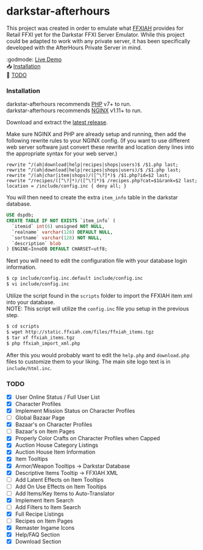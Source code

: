 # darkstar-afterhours

This project was created in order to emulate what [FFXIAH](http://www.ffxiah.com/) provides for Retail FFXI yet for the Darkstar FFXI Server Emulator. While this project could be adapted to work with any private server, it has been specifically developed with the AfterHours Private Server in mind.  

:godmode: [Live Demo](https://ffxi.kyau.net:4444/)  
:inbox_tray: [Installation](#installation)  
:memo: [TODO](#todo)

### Installation

darkstar-afterhours recommends [PHP](https://php.net/) v7+ to run.  
darkstar-afterhours recommends [NGINX](https://www.nginx.com/) v1.11+ to run.

Download and extract the [latest release](https://github.com/kyau/darkstar-afterhours/archive/master.zip).

Make sure NGINX and PHP are already setup and running, then add the following rewrite rules to your NGINX config. (If you want to use different web server software just convert these rewrite and location deny lines into the appropriate syntax for your web server.)

```nginx
rewrite ^/(ah|download|help|recipes|shops|users)$ /$1.php last;
rewrite ^/(ah|download|help|recipes|shops|users)/$ /$1.php last;
rewrite ^/(ah|char|item|shops)/([^\?]*)$ /$1.php?id=$2 last;
rewrite ^/recipes/([^\?]*)/([^\?]*)$ /recipes.php?cat=$1&rank=$2 last;
location = /include/config.inc { deny all; }
```

You will then need to create the extra `item_info` table in the darkstar database.

```sql
USE dspdb;
CREATE TABLE IF NOT EXISTS `item_info` (
  `itemid` int(6) unsigned NOT NULL,
  `realname` varchar(128) DEFAULT NULL,
  `sortname` varchar(128) NOT NULL,
  `description` blob
) ENGINE=InnoDB DEFAULT CHARSET=utf8;
```

Next you will need to edit the configuration file with your database login information.

```sh
$ cp include/config.inc.default include/config.inc
$ vi include/config.inc
```

Utilize the script found in the `scripts` folder to import the FFXIAH item xml into your database.  
NOTE: This script will utilize the `config.inc` file you setup in the previous step.

```sh
$ cd scripts
$ wget http://static.ffxiah.com/files/ffxiah_items.tgz
$ tar xf ffxiah_items.tgz
$ php ffxiah_import_xml.php
```

After this you would probably want to edit the `help.php` and `download.php` files to customize them to your liking. The main site logo text is in `include/html.inc`.

### TODO

- [x] User Online Status / Full User List
- [x] Character Profiles
- [x] Implement Mission Status on Character Profiles
- [ ] Global Bazaar Page
- [x] Bazaar's on Character Profiles
- [ ] Bazaar's on Item Pages
- [x] Properly Color Crafts on Character Profiles when Capped
- [x] Auction House Category Listings
- [x] Auction House Item Information
- [x] Item Tooltips
- [x] Armor/Weapon Tooltips -> Darkstar Database
- [x] Descriptive Items Tooltip -> FFXIAH XML
- [ ] Add Latent Effects on Item Tooltips
- [ ] Add On Use Effects on Item Tooltips
- [ ] Add Items/Key Items to Auto-Translator
- [x] Implement Item Search
- [ ] Add Filters to Item Search
- [x] Full Recipe Listings
- [ ] Recipes on Item Pages
- [x] Remaster Ingame Icons
- [x] Help/FAQ Section
- [x] Download Section
